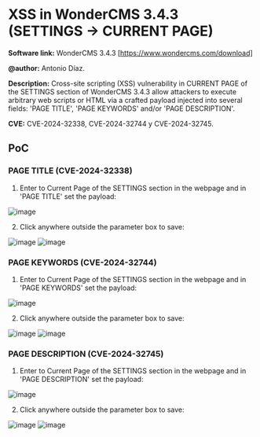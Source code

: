 # XSS in WonderCMS 3.4.3 (SETTINGS -> CURRENT PAGE)
**Software link:** WonderCMS 3.4.3 [https://www.wondercms.com/download]

**@author:** Antonio Díaz.

**Description:** Cross-site scripting (XSS) vulnerability in CURRENT PAGE of the SETTINGS section of WonderCMS 3.4.3 allow attackers to execute arbitrary web scripts or HTML via a crafted payload injected into several fields: 'PAGE TITLE', 'PAGE KEYWORDS' and/or 'PAGE DESCRIPTION'.

**CVE:** CVE-2024-32338, CVE-2024-32744 y CVE-2024-32745.

## PoC
### PAGE TITLE (CVE-2024-32338)
1. Enter to Current Page of the SETTINGS section in the webpage and in 'PAGE TITLE' set the payload:

![image](https://github.com/adiapera/xss_current_page_wondercms_3.4.3/assets/165512291/d2e20e01-b7a2-401c-b1ad-9932292ea020)

2. Click anywhere outside the parameter box to save:

![image](https://github.com/adiapera/xss_current_page_wondercms_3.4.3/assets/165512291/02fafa77-0ce3-4891-9cdd-9eeae869ac85)
![image](https://github.com/adiapera/xss_current_page_wondercms_3.4.3/assets/165512291/d3b6da8e-5e3f-4c10-91f8-7f22986a4b1d)



### PAGE KEYWORDS (CVE-2024-32744)
1. Enter to Current Page of the SETTINGS section in the webpage and in 'PAGE KEYWORDS' set the payload:

![image](https://github.com/adiapera/xss_current_page_wondercms_3.4.3/assets/165512291/fbb9ad74-e719-4789-a5e4-7e7763350868)

2. Click anywhere outside the parameter box to save:

![image](https://github.com/adiapera/xss_current_page_wondercms_3.4.3/assets/165512291/6d3ef3b4-d716-4f48-928d-6076956e0cb6)
![image](https://github.com/adiapera/xss_current_page_wondercms_3.4.3/assets/165512291/9438a992-4ec0-420b-aa5a-966d0c9b7abc)
 


### PAGE DESCRIPTION (CVE-2024-32745)
1. Enter to Current Page of the SETTINGS section in the webpage and in 'PAGE DESCRIPTION' set the payload:

![image](https://github.com/adiapera/xss_current_page_wondercms_3.4.3/assets/165512291/ee578959-b408-4d66-bfe2-c40a2f680142)

2. Click anywhere outside the parameter box to save:

![image](https://github.com/adiapera/xss_current_page_wondercms_3.4.3/assets/165512291/9765ff15-d21c-4e40-8f59-45ba24d11f65)
![image](https://github.com/adiapera/xss_current_page_wondercms_3.4.3/assets/165512291/90d05415-2bf1-4c89-a4e1-595ea2ca6313)

 

